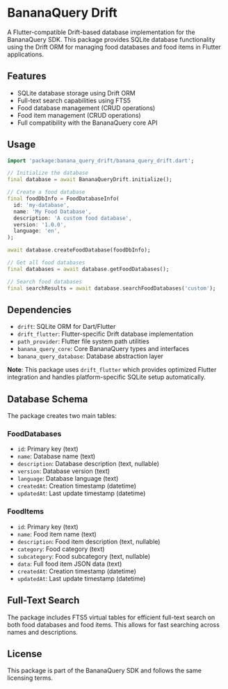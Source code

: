 # BananaQuery Drift

A Flutter-compatible Drift-based database implementation for the BananaQuery SDK. This package provides SQLite database functionality using the Drift ORM for managing food databases and food items in Flutter applications.

## Features

- SQLite database storage using Drift ORM
- Full-text search capabilities using FTS5
- Food database management (CRUD operations)
- Food item management (CRUD operations)
- Full compatibility with the BananaQuery core API

## Usage

```dart
import 'package:banana_query_drift/banana_query_drift.dart';

// Initialize the database
final database = await BananaQueryDrift.initialize();

// Create a food database
final foodDbInfo = FoodDatabaseInfo(
  id: 'my-database',
  name: 'My Food Database',
  description: 'A custom food database',
  version: '1.0.0',
  language: 'en',
);

await database.createFoodDatabase(foodDbInfo);

// Get all food databases
final databases = await database.getFoodDatabases();

// Search food databases
final searchResults = await database.searchFoodDatabases('custom');
```

## Dependencies

- `drift`: SQLite ORM for Dart/Flutter
- `drift_flutter`: Flutter-specific Drift database implementation
- `path_provider`: Flutter file system path utilities
- `banana_query_core`: Core BananaQuery types and interfaces
- `banana_query_database`: Database abstraction layer

**Note**: This package uses `drift_flutter` which provides optimized Flutter integration and handles platform-specific SQLite setup automatically.

## Database Schema

The package creates two main tables:

### FoodDatabases
- `id`: Primary key (text)
- `name`: Database name (text)
- `description`: Database description (text, nullable)
- `version`: Database version (text)
- `language`: Database language (text)
- `createdAt`: Creation timestamp (datetime)
- `updatedAt`: Last update timestamp (datetime)

### FoodItems
- `id`: Primary key (text)
- `name`: Food item name (text)
- `description`: Food item description (text, nullable)
- `category`: Food category (text)
- `subcategory`: Food subcategory (text, nullable)
- `data`: Full food item JSON data (text)
- `createdAt`: Creation timestamp (datetime)
- `updatedAt`: Last update timestamp (datetime)

## Full-Text Search

The package includes FTS5 virtual tables for efficient full-text search on both food databases and food items. This allows for fast searching across names and descriptions.

## License

This package is part of the BananaQuery SDK and follows the same licensing terms.
